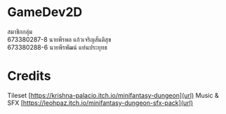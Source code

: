# GameDev2D

สมาชิกกลุ่ม  
673380287-8 นายพีรพล แก้วเจริญสันติสุข  
673380288-6 นายพีรพัฒน์ แท่นประยุทธ  

# Credits

Tileset [https://krishna-palacio.itch.io/minifantasy-dungeon](url)
Music & SFX [https://leohpaz.itch.io/minifantasy-dungeon-sfx-pack](url)
